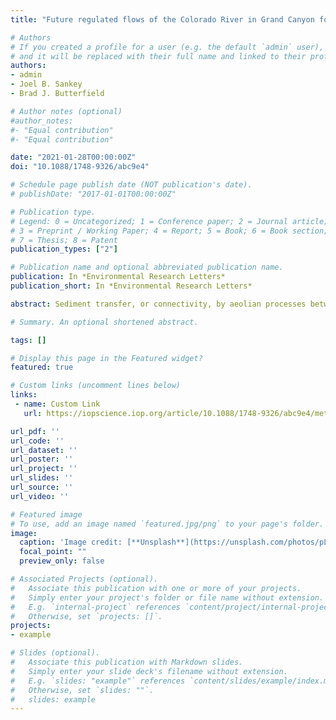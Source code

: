 ```yaml
---
title: "Future regulated flows of the Colorado River in Grand Canyon foretell decreased areal extent of sediment and increases in riparian vegetation"

# Authors
# If you created a profile for a user (e.g. the default `admin` user), write the username (folder name) here 
# and it will be replaced with their full name and linked to their profile.
authors:
- admin
- Joel B. Sankey
- Brad J. Butterfield

# Author notes (optional)
#author_notes:
#- "Equal contribution"
#- "Equal contribution"

date: "2021-01-28T00:00:00Z"
doi: "10.1088/1748-9326/abc9e4"

# Schedule page publish date (NOT publication's date).
# publishDate: "2017-01-01T00:00:00Z"

# Publication type.
# Legend: 0 = Uncategorized; 1 = Conference paper; 2 = Journal article;
# 3 = Preprint / Working Paper; 4 = Report; 5 = Book; 6 = Book section;
# 7 = Thesis; 8 = Patent
publication_types: ["2"]

# Publication name and optional abbreviated publication name.
publication: In *Environmental Research Letters*
publication_short: In *Environmental Research Letters*

abstract: Sediment transfer, or connectivity, by aeolian processes between channel-proximal and upland deposits in river valleys is important for the maintenance of river corridor biophysical characteristics. In regulated river systems, dams control the magnitude and duration of discharge. Alterations to the flow regime driven by dams that increase the inundation duration of sediment, or which drive the encroachment of vegetation into areas formerly composed of labile sediment and result in channel narrowing, may reduce sediment transfer from near-channel deposits to uplands via aeolian processes. Employing spatial methods developed by Kasprak et al (2018 Prog. Phys. Geogr.), here we use data describing the areal extent of bare (i.e. subaerially exposed and non-vegetated) sediment along 168 km of the Colorado River downstream from Glen Canyon Dam in Grand Canyon, USA, in conjunction with inundation extent modeling to forecast how future flows of this highly regulated river will drive changes in the areal extent of sediment available for aeolian transport. We also compare modern bare sediment area to that which presumably would have existed under pre-dam hydrographs. Over the next two decades, the planned flow regime from Glen Canyon Dam will result in slight decreases in bare sediment area (−1%) on an annual scale. This is in contrast to pre-dam years, when unregulated low flows led to marked increases in bare sediment area as compared to the current discharge regime. Our findings also indicate that ∼75% of bare sediment in the study reach is inundated continuously at present, owing to increased baseflows in the post-dam flow regime; consequently, any reductions in flows below modern-day low discharges have the potential to expose large areas of bare sediment. We use vegetation modeling to quantify areas susceptible to vegetation encroachment under future flows, finding that 80% of bare sediment area is suitable for colonization by invasive tamarisk under the current flow regime. Our findings imply that the Colorado River in Grand Canyon, a system marked by widespread erosion of sediment resources and encroachment of riparian vegetation in the post-dam period, is likely to continue to see decreasing bare sediment extent over the coming decades in the absence of direct intervention through flow regime modification or widespread vegetation removal.

# Summary. An optional shortened abstract.

tags: []

# Display this page in the Featured widget?
featured: true

# Custom links (uncomment lines below)
links:
 - name: Custom Link
   url: https://iopscience.iop.org/article/10.1088/1748-9326/abc9e4/meta

url_pdf: ''
url_code: ''
url_dataset: ''
url_poster: ''
url_project: ''
url_slides: ''
url_source: ''
url_video: ''

# Featured image
# To use, add an image named `featured.jpg/png` to your page's folder. 
image:
  caption: 'Image credit: [**Unsplash**](https://unsplash.com/photos/pLCdAaMFLTE)'
  focal_point: ""
  preview_only: false

# Associated Projects (optional).
#   Associate this publication with one or more of your projects.
#   Simply enter your project's folder or file name without extension.
#   E.g. `internal-project` references `content/project/internal-project/index.md`.
#   Otherwise, set `projects: []`.
projects:
- example

# Slides (optional).
#   Associate this publication with Markdown slides.
#   Simply enter your slide deck's filename without extension.
#   E.g. `slides: "example"` references `content/slides/example/index.md`.
#   Otherwise, set `slides: ""`.
#   slides: example
---
```

